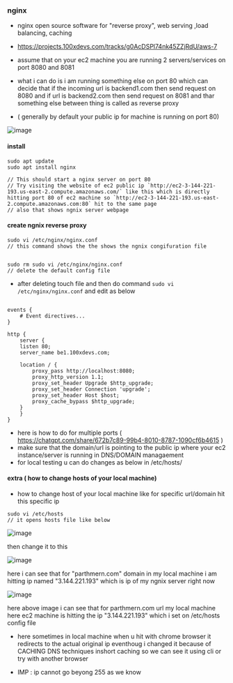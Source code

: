 ### nginx

- nginx open source software for "reverse proxy", web serving ,load balancing, caching

- https://projects.100xdevs.com/tracks/g0AcDSPl74nk45ZZjRdU/aws-7

- assume that on your ec2 machine you are running 2 servers/services on port 8080 and 8081
- what i can do is i am running something else on port 80 which can decide that if the incoming url is backend1.com then send request on 8080 and if url is backend2.com then send request on 8081 and thar something else between thing is called as reverse proxy

- ( generally by default your public ip for machine is running on port 80)


![image](https://github.com/user-attachments/assets/b54014a2-433b-4dca-a916-7f5a23612f44)

#### install

```
sudo apt update
sudo apt install nginx

// This should start a nginx server on port 80
// Try visiting the website of ec2 public ip `http://ec2-3-144-221-193.us-east-2.compute.amazonaws.com/` like this which is directly hitting port 80 of ec2 machine so `http://ec2-3-144-221-193.us-east-2.compute.amazonaws.com:80` hit to the same page
// also that shows ngnix server webpage

```

#### create ngnix reverse proxy

```
sudo vi /etc/nginx/nginx.conf 
// this command shows the the shows the ngnix congifuration file


sudo rm sudo vi /etc/nginx/nginx.conf
// delete the default config file

```

- after deleting touch file and then do command `sudo vi /etc/nginx/nginx.conf` and edit as below

```

events {
    # Event directives...
}

http {
	server {
    listen 80;
    server_name be1.100xdevs.com;

    location / {
        proxy_pass http://localhost:8080;
        proxy_http_version 1.1;
        proxy_set_header Upgrade $http_upgrade;
        proxy_set_header Connection 'upgrade';
        proxy_set_header Host $host;
        proxy_cache_bypass $http_upgrade;
    }
	}
}

```

- here is how to do for multiple ports ( https://chatgpt.com/share/672b7c89-99b4-8010-8787-1090cf6b4615 )
- make sure that the domain/url is pointing to the public ip where your ec2 instance/server is running in DNS/DOMAIN managaement
- for local testing u can do changes as below in /etc/hosts/


#### extra ( how to change hosts of your local machine)

- how to change host of your local machine like for specific url/domain hit this specific ip

```
sudo vi /etc/hosts 
// it opens hosts file like below
```

![image](https://github.com/user-attachments/assets/ce837e94-5fbb-491e-902c-322344e3ff18)

then change it to this

![image](https://github.com/user-attachments/assets/37d7bb5e-eaa0-474f-baa6-57d4023ecfc0)

here i  can see that for "parthmern.com" domain in my local machine i am hitting ip named "3.144.221.193" which is ip of my ngnix server right now

![image](https://github.com/user-attachments/assets/9abb7e72-65f0-445a-9ffa-f91736fbf3fc)

here above image i can see that for parthmern.com url my local machine here ec2 machine is hitting the ip "3.144.221.193" which i set on /etc/hosts config file

- here sometimes in local machine when u hit with chrome browser it redirects to the actual original ip eventhoug i changed it because of CACHING DNS techniques inshort caching so we can see it using cli or try with another browser

- IMP : ip cannot go beyong 255 as we know


